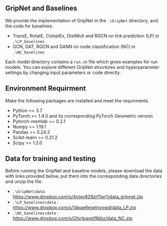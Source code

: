 ## GripNet and Baselines

We provide the implementation of GripNet in the `.\GripNet` directory, and the code for baselines:

-   TransE, RotatE, ComplEx, DistMult and RGCN on link prediction (LP) in `.\LP_baselines`
-    GCN, GAT, RGCN and GANN on node classification (NC) in `.\NC_baselines`

Each model directory contains a `run.sh` file which gives examples for run models. You can explore different GripNet structures and hyperparameter settings by changing input parameters or code directly.

## Environment Requirment

Make the following packages are installed and meet the requirments.

-   Python >= 3.7
-   PyTorch >= 1.4.0 and its corresponding PyTorch Geometric version
-   Pytorch-memlab == 0.2.1
-   Numpy == 1.19.1
-   Pandas >= 0.24.2
-   Scikit-learn >= 0.21.2
-   Scipy >= 1.3.0

## Data for training and testing

Before running the GripNet and baseline models, please download the data with links provided below, put them into the corresponding data directories and unzip the file. 

-   `.\GripNet\data`: https://www.dropbox.com/s/4ctqy829zrf1wr1/data_gripnet.zip
-   `.\LP_baselines\data` : https://www.dropbox.com/s/1dpae6eiwtnyxwd/data_LP.zip
-   `.\NC_baselines\data` : https://www.dropbox.com/s/i2lsrlpaqsf9bbz/data_NC.zip

